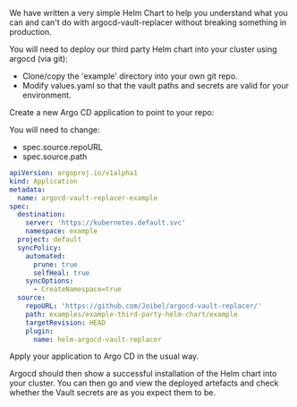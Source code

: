 We have written a very simple Helm Chart to help you understand what you can and can't do with argocd-vault-replacer without breaking something in production.

You will need to deploy our third party Helm chart into your cluster using argocd (via git):

- Clone/copy the 'example' directory into your own git repo.
- Modify values.yaml so that the vault paths and secrets are valid for your environment.

Create a new Argo CD application to point to your repo:


You will need to change:
- spec.source.repoURL
- spec.source.path

```YAML
apiVersion: argoproj.io/v1alpha1
kind: Application
metadata:
  name: argocd-vault-replacer-example
spec:
  destination:
    server: 'https://kubernetes.default.svc'
    namespace: example
  project: default
  syncPolicy:
    automated:
      prune: true
      selfHeal: true
    syncOptions:
      - CreateNamespace=true
  source:
    repoURL: 'https://github.com/Joibel/argocd-vault-replacer/'
    path: examples/example-third-party-helm-chart/example
    targetRevision: HEAD
    plugin:
      name: helm-argocd-vault-replacer
```

Apply your application to Argo CD in the usual way.

Argocd should then show a successful installation of the Helm chart into your cluster. You can then go and view the deployed artefacts and check whether the Vault secrets are as you expect them to be.